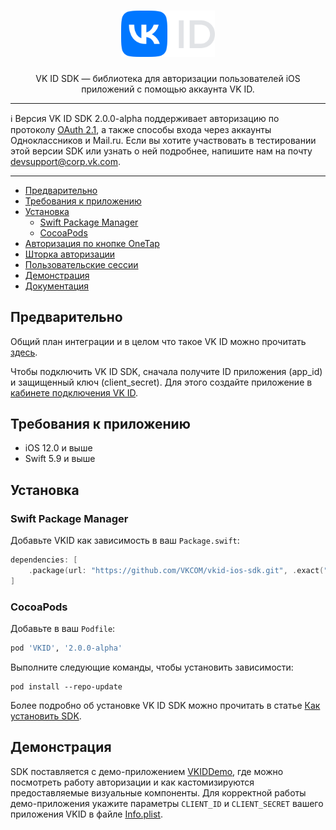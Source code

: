 <div align="center">
  <h1 align="center">
    <img src="logo.svg" width="150" alt="VK ID SDK Logo">
  </h1>
  <p align="center">
    VK ID SDK — библиотека для авторизации пользователей iOS приложений с помощью аккаунта VK ID.
  </p>
</div>

---

:information_source: Версия VK ID SDK 2.0.0-alpha поддерживает авторизацию по протоколу [OAuth 2.1](https://datatracker.ietf.org/doc/html/draft-ietf-oauth-v2-1-10), а также способы входа через аккаунты Одноклассников и Mail.ru. Если вы хотите участвовать в тестировании этой версии SDK или узнать о ней подробнее, напишите нам на почту devsupport@corp.vk.com.

---

- [Предварительно](#предварительно)
- [Требования к приложению](#требования-к-приложению)
- [Установка](#установка)
    - [Swift Package Manager](#swift-package-manager)
    - [CocoaPods](#cocoapods)
- [Авторизация по кнопке OneTap](https://id.vk.com/about/business/go/docs/ru/vkid/latest/vk-id-2/connection/ios/onetap)
- [Шторка авторизации](https://id.vk.com/about/business/go/docs/ru/vkid/latest/vk-id-2/connection/ios/floating-onetap)
- [Пользовательские сессии](https://id.vk.com/about/business/go/docs/ru/vkid/latest/vk-id-2/connection/ios/sessions)
- [Демонстрация](#демонстрация)
- [Документация](https://vkcom.github.io/vkid-ios-sdk/documentation/vkid/)

## Предварительно

Общий план интеграции и в целом что такое VK ID можно прочитать [здесь](https://id.vk.com/about/business/go/docs/ru/vkid/latest/vk-id-2/intro/start-page).

Чтобы подключить VK ID SDK, сначала получите ID приложения (app_id) и защищенный ключ (client_secret). Для этого создайте приложение в [кабинете подключения VK ID](https://id.vk.com/business/go).

## Требования к приложению
* iOS 12.0 и выше
* Swift 5.9 и выше

## Установка

### Swift Package Manager
Добавьте VKID как зависимость в ваш `Package.swift`:
```swift
dependencies: [
    .package(url: "https://github.com/VKCOM/vkid-ios-sdk.git", .exact("2.0.0-alpha"))
]
```

### CocoaPods
Добавьте в ваш `Podfile`:
```ruby
pod 'VKID', '2.0.0-alpha'
```
Выполните следующие команды, чтобы установить зависимости:
```shell
pod install --repo-update
```

Более подробно об установке VK ID SDK можно прочитать в статье [Как установить SDK](https://id.vk.com/about/business/go/docs/ru/vkid/latest/vk-id/connection/ios/install).

## Демонстрация

SDK поставляется с демо-приложением [VKIDDemo](VKIDDemo), где можно посмотреть работу авторизации и как кастомизируются предоставляемые визуальные компоненты. Для корректной работы демо-приложения укажите параметры `CLIENT_ID` и `CLIENT_SECRET` вашего приложения VKID в файле [Info.plist](VKIDDemo/VKIDDemo/Resources/Info.plist).
